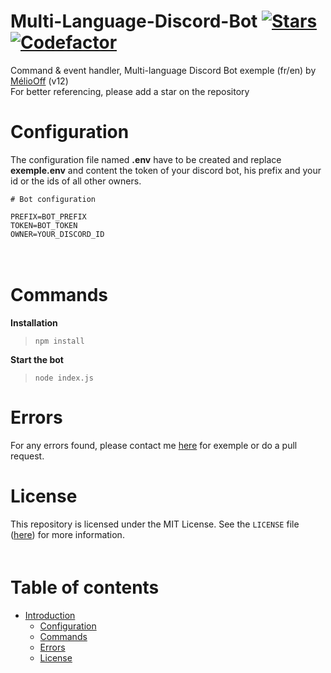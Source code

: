 # Multi-Language-Discord-Bot [![Stars](https://img.shields.io/github/stars/meliooff/Multi-Language-Discord-Bot)](https://github.com/meliooff/Multi-Language-Discord-Bot) [![Codefactor](https://www.codefactor.io/Content/badges/APlus.svg)](https://www.codefactor.io/repository/github/meliooff/Multi-Language-Discord-Bot)

Command &amp; event handler, Multi-language Discord Bot exemple (fr/en) by [MélioOff](https://github.com/meliooff) (v12)  
For better referencing, please add a star on the repository  


# Configuration

The configuration file named **.env** have to be created and replace **exemple.env** and content the token of your discord bot, his prefix and your id or the ids of all other owners. 
```  
# Bot configuration

PREFIX=BOT_PREFIX
TOKEN=BOT_TOKEN
OWNER=YOUR_DISCORD_ID
 ```
ᅠᅠ

# Commands

**Installation**
> `npm install`

**Start the bot**  
> `node index.js`

# Errors

For any errors found, please contact me [here](https://discord.gg/7MEGW6V) for exemple or do a pull request. 

# License
This repository is licensed under the MIT License. See the `LICENSE` file ([here](https://github.com/meliooff/Multi-Language-Discord-Bot/blob/master/LICENSE)) for more information.  
ᅠᅠ


# Table of contents
* [Introduction](#Multi-Language-Discord-Bot)
  * [Configuration](#Configuration)
  * [Commands](#Commands)
  * [Errors](#Errors)
  * [License](#License)
